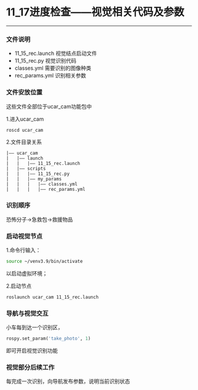 # 11_17进度检查——视觉相关代码及参数
***
### 文件说明
- 11_15_rec.launch 视觉结点启动文件
- 11_15_rec.py 视觉识别代码
- classes.yml 需要识别的图像种类
- rec_params.yml 识别相关参数

### 文件安放位置
这些文件全部位于ucar_cam功能包中

1.进入ucar_cam
```bash
roscd ucar_cam
```
2.文件目录关系
```
|—— ucar_cam
|   |—— launch
|   |   |—— 11_15_rec.launch
|   |—— scripts
|   |   |—— 11_15_rec.py
|   |   |—— my_params
|   |   |   |—— classes.yml
|   |   |   |—— rec_params.yml
```

### 识别顺序

恐怖分子->急救包->救援物品

### 启动视觉节点

1.命令行输入：
```bash
source ~/venv3.9/bin/activate
```
以启动虚拟环境；

2.启动节点
```bash
roslaunch ucar_cam 11_15_rec.launch
```

### 导航与视觉交互

小车每到达一个识别区，
```python
rospy.set_param('take_photo', 1)
```
即可开启视觉识别功能

### 视觉部分后续工作

每完成一次识别，向导航发布参数，说明当前识别状态
